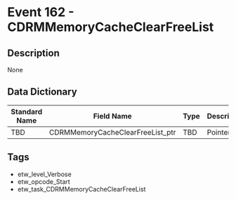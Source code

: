 # Event 162 - CDRMMemoryCacheClearFreeList

## Description
None

## Data Dictionary
|Standard Name|Field Name|Type|Description|Sample Value|
|---|---|---|---|---|
|TBD|CDRMMemoryCacheClearFreeList_ptr|TBD|Pointer|None|None|

## Tags
* etw_level_Verbose
* etw_opcode_Start
* etw_task_CDRMMemoryCacheClearFreeList